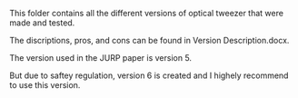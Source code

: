 This folder contains all the different versions of optical tweezer that were made and tested.

The discriptions, pros, and cons can be found in Version Description.docx.

The version used in the JURP paper is version 5.

But due to saftey regulation, version 6 is created and I highely recommend to use this version.
